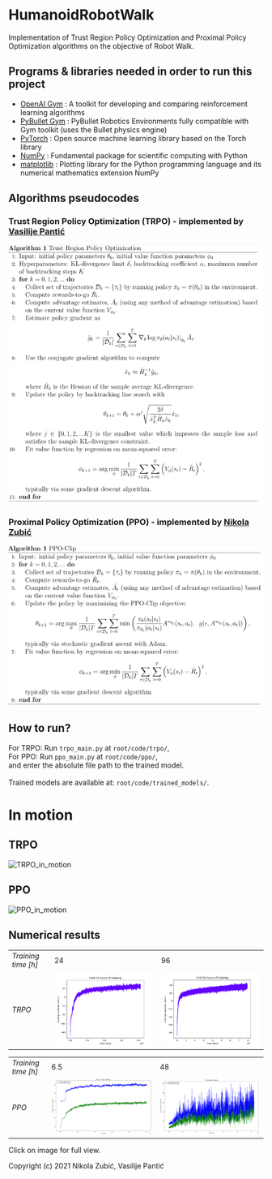 # HumanoidRobotWalk
Implementation of Trust Region Policy Optimization and Proximal Policy Optimization algorithms on the objective of Robot Walk.

## Programs & libraries needed in order to run this project 
* [OpenAI Gym](https://gym.openai.com/) : A toolkit for developing and comparing reinforcement learning algorithms
* [PyBullet Gym](https://github.com/benelot/pybullet-gym) : PyBullet Robotics Environments fully compatible with Gym toolkit (uses the Bullet physics engine)
* [PyTorch](https://pytorch.org/) : Open source machine learning library based on the Torch library
* [NumPy](https://www.numpy.org/) : Fundamental package for scientific computing with Python
* [matplotlib](https://matplotlib.org/) : Plotting library for the Python programming language and its numerical mathematics extension NumPy

## Algorithms pseudocodes
### Trust Region Policy Optimization (TRPO) - implemented by [Vasilije Pantić](https://github.com/sovaso)
![alt text](https://raw.githubusercontent.com/reinai/HumanoidRobotWalk/main/utils/trpo.png)
### Proximal Policy Optimization (PPO) - implemented by [Nikola Zubić](https://github.com/nikolazubic)
![alt text](https://raw.githubusercontent.com/reinai/HumanoidRobotWalk/main/utils/ppo.png)

## How to run?
For TRPO: Run `trpo_main.py` at `root/code/trpo/`,<br>
For PPO: Run `ppo_main.py` at `root/code/ppo/`,<br>
and enter the absolute file path to the trained model.<br><br>
Trained models are available at: `root/code/trained_models/`.

# In motion
## TRPO
![TRPO_in_motion](https://github.com/reinai/HumanoidRobotWalk/blob/main/utils/trpo.gif)

## PPO
![PPO_in_motion](https://github.com/reinai/HumanoidRobotWalk/blob/main/utils/ppo.gif)

## Numerical results
<table>
<tr> <td> <i>Training time [h]</i> </td>  <td>24</td> <td>96</td></tr>
<tr> <td> <i>TRPO</i>  <td> <img src="https://raw.githubusercontent.com/reinai/HumanoidRobotWalk/main/code/plots/trpo_images/figure1.png"> </td> <td><img src="https://raw.githubusercontent.com/reinai/HumanoidRobotWalk/main/code/plots/trpo_images/figure2.png"></td></tr>
</table>

<table>
<tr> <td> <i>Training time [h]</i> </td>  <td>6.5</td> <td>48</td></tr>
<tr> <td> <i>PPO</i>  <td> <img src="https://raw.githubusercontent.com/reinai/HumanoidRobotWalk/main/code/plots/ppo_images/figure_1.png"> </td> <td><img src="https://raw.githubusercontent.com/reinai/HumanoidRobotWalk/main/code/plots/ppo_images/figure_5.png"></td></tr>
</table>
Click on image for full view.
<br>

Copyright (c) 2021 Nikola Zubić, Vasilije Pantić
